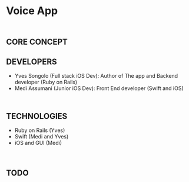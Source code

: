 # Voice App
## </br>CORE CONCEPT</br>
## DEVELOPERS

* Yves Songolo (Full stack iOS Dev): Author of The app and Backend developer (Ruby on Rails)
* Medi Assumani (Junior iOS Dev): Front End developer (Swift and iOS)
## </br> TECHNOLOGIES

* Ruby on Rails (Yves)
* Swift (Medi and Yves)
* iOS and GUI (Medi)
</br>

## TODO
